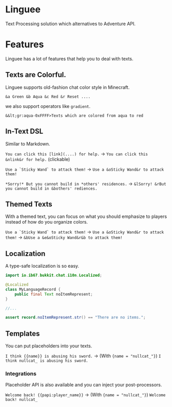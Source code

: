 # Linguee

Text Processing solution which alternatives to Adventure API.

# Features

Linguee has a lot of features that help you to deal with texts.

## Texts are Colorful.

Linguee supports old-fashion chat color style in Minecraft.

`&a Green &b Aqua &c Red &r Reset ....`

we also support operators like `gradient`.

`&&lt;gr:aqua-0xFFFF>Texts which are colored from aqua to red`

## In-Text DSL

Similar to Markdown.

`You can click this [link](....) for help.` -> `You can click this &nlink&r for help.` (clickable)

``Use a `Sticky Wand` to attack them!`` -> `Use a &oSticky Wand&r to attack them!`

`*Sorry!* But you cannot build in *others' residences.` -> `&lSorry! &rBut you cannot build in &bothers' rediences.`

## Themed Texts

With a themed text, you can focus on what you should emphasize to players instead of how do you organize colors.

``Use a `Sticky Wand` to attack them!`` -> `Use a &oSticky Wand&r to attack them!`
-> `&bUse a &e&oSticky Wand&r&b to attack them!`

## Localization

A type-safe localization is so easy.

```java
import io.ib67.bukkit.chat.i10n.Localized;

@Localized
class MyLanguageRecord {
    public final Text noItemRepresent;
}

//...

assert record.noItemRepresent.str() == "There are no items.";
```

## Templates

You can put placeholders into your texts.

`I think {{name}} is abusing his sword.` -> (With `{name = "nullcat_"}`) `I think nullcat_ is abusing his sword.`

### Integrations

Placeholder API is also available and you can inject your post-processors.

`Welcome back! {{papi:player_name}}` -> (With `{name = "nullcat_"}`) `Welcome back! nullcat_`